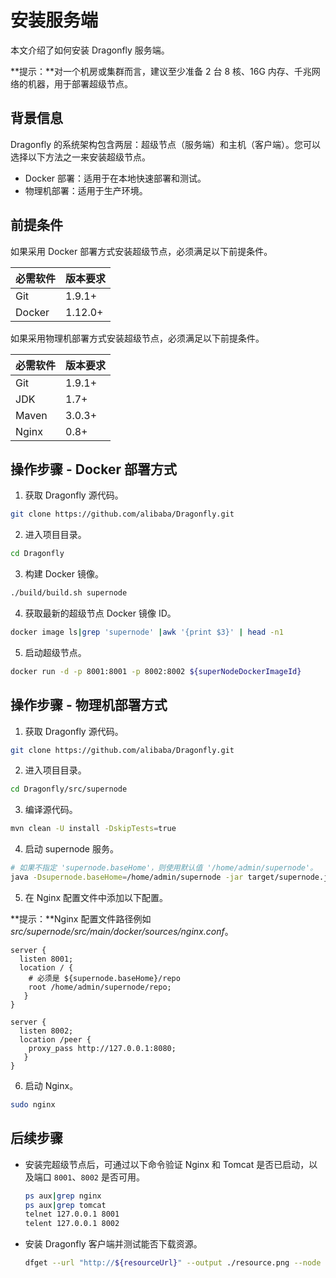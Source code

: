 # 安装服务端

本文介绍了如何安装 Dragonfly 服务端。

**提示：**对一个机房或集群而言，建议至少准备 2 台 8 核、16G 内存、千兆网络的机器，用于部署超级节点。

## 背景信息

Dragonfly 的系统架构包含两层：超级节点（服务端）和主机（客户端）。您可以选择以下方法之一来安装超级节点。

- Docker 部署：适用于在本地快速部署和测试。
- 物理机部署：适用于生产环境。

## 前提条件

如果采用 Docker 部署方式安装超级节点，必须满足以下前提条件。

必需软件|版本要求
|-|-|
|Git|1.9.1+|
|Docker|1.12.0+|

如果采用物理机部署方式安装超级节点，必须满足以下前提条件。

|必需软件|版本要求
|-|-|
|Git|1.9.1+|
|JDK|1.7+|
|Maven|3.0.3+|
|Nginx|0.8+|

## 操作步骤 - Docker 部署方式

1. 获取 Dragonfly 源代码。

  ```sh
  git clone https://github.com/alibaba/Dragonfly.git
  ```

2. 进入项目目录。

  ```sh
  cd Dragonfly
  ```

3. 构建 Docker 镜像。

  ```sh
  ./build/build.sh supernode
  ```

4. 获取最新的超级节点 Docker 镜像 ID。

  ```sh
  docker image ls|grep 'supernode' |awk '{print $3}' | head -n1
  ```

5. 启动超级节点。

  ```sh
  docker run -d -p 8001:8001 -p 8002:8002 ${superNodeDockerImageId}
  ```

## 操作步骤 - 物理机部署方式

1. 获取 Dragonfly 源代码。

  ```sh
  git clone https://github.com/alibaba/Dragonfly.git
  ```

2. 进入项目目录。

  ```sh
  cd Dragonfly/src/supernode
  ```

3. 编译源代码。

  ```sh
  mvn clean -U install -DskipTests=true
  ```

4. 启动 supernode 服务。

  ```sh
  # 如果不指定 'supernode.baseHome'，则使用默认值 '/home/admin/supernode'。
  java -Dsupernode.baseHome=/home/admin/supernode -jar target/supernode.jar
  ```

5. 在 Nginx 配置文件中添加以下配置。

  **提示：**Nginx 配置文件路径例如 _src/supernode/src/main/docker/sources/nginx.conf_。

  ```
  server {
    listen 8001;
    location / {
      # 必须是 ${supernode.baseHome}/repo
      root /home/admin/supernode/repo;
     }
  }

  server {
    listen 8002;
    location /peer {
      proxy_pass http://127.0.0.1:8080;
     }
  }
  ```
6. 启动 Nginx。

  ```sh
  sudo nginx
  ```

## 后续步骤

- 安装完超级节点后，可通过以下命令验证 Nginx 和 Tomcat 是否已启动，以及端口 `8001`、`8002` 是否可用。

  ```sh
  ps aux|grep nginx
  ps aux|grep tomcat
  telnet 127.0.0.1 8001
  telent 127.0.0.1 8002
  ```

- 安装 Dragonfly 客户端并测试能否下载资源。

  ```sh
  dfget --url "http://${resourceUrl}" --output ./resource.png --node "127.0.0.1"
  ```